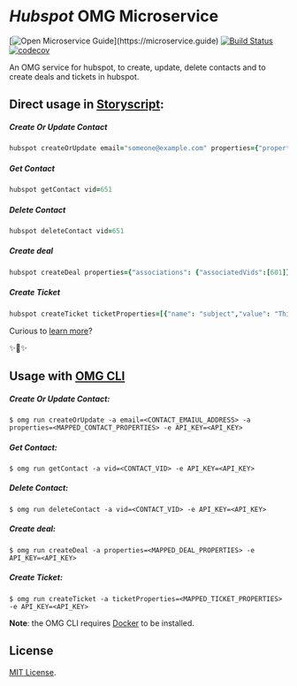 # _Hubspot_ OMG Microservice

[![Open Microservice Guide](https://img.shields.io/badge/OMG%20Enabled-👍-green.svg?)](https://microservice.guide)
[![Build Status](https://travis-ci.com/heaptracetechnology/hubspot.svg?branch=master)](https://travis-ci.com/heaptracetechnology/hubspot)
[![codecov](https://codecov.io/gh/heaptracetechnology/hubspot/branch/master/graph/badge.svg)](https://codecov.io/gh/heaptracetechnology/hubspot)


An OMG service for hubspot, to create, update, delete contacts and to create deals and tickets in hubspot.

## Direct usage in [Storyscript](https://storyscript.io/):

##### Create Or Update Contact
```coffee
hubspot createOrUpdate email="someone@example.com" properties={"properties":[{"property": "phone", "value": "789456xxxx"},{"property": "firstname", "value": "john"},{"property": "lastname", "value": "smith"}]}
```
##### Get Contact
```coffee
hubspot getContact vid=651
```
##### Delete Contact
```coffee
hubspot deleteContact vid=651
```
##### Create deal
```coffee
hubspot createDeal properties={"associations": {"associatedVids":[601]},"properties": [{"value": "Tims Newer Deal","name": "dealname"},{"value": "appointmentscheduled","name": "dealstage"},{"value": "default","name": "pipeline"},{"value": 1409443200000,"name": "closedate"},{"value": "60000","name": "amount"},{"value": "newbusiness","name": "dealtype"}]}
```
##### Create Ticket
```coffee
hubspot createTicket ticketProperties=[{"name": "subject","value": "This is an example ticket"},{"name": "content","value": "Here are the details of the ticket."},{"name": "hs_pipeline","value": "0"},{"name": "hs_pipeline_stage","value": "1"}]
```

Curious to [learn more](https://docs.storyscript.io/)?

✨🍰✨

## Usage with [OMG CLI](https://www.npmjs.com/package/omg)

##### Create Or Update Contact:
```shell
$ omg run createOrUpdate -a email=<CONTACT_EMAIUL_ADDRESS> -a properties=<MAPPED_CONTACT_PROPERTIES> -e API_KEY=<API_KEY>
```
##### Get Contact:
```shell
$ omg run getContact -a vid=<CONTACT_VID> -e API_KEY=<API_KEY>
```
##### Delete Contact:
```shell
$ omg run deleteContact -a vid=<CONTACT_VID> -e API_KEY=<API_KEY>
```
##### Create deal:
```shell
$ omg run createDeal -a properties=<MAPPED_DEAL_PROPERTIES> -e API_KEY=<API_KEY>
```
##### Create Ticket:
```shell
$ omg run createTicket -a ticketProperties=<MAPPED_TICKET_PROPERTIES> -e API_KEY=<API_KEY>
```

**Note**: the OMG CLI requires [Docker](https://docs.docker.com/install/) to be installed.

## License
[MIT License](https://github.com/omg-services/godaddy/blob/master/LICENSE).
